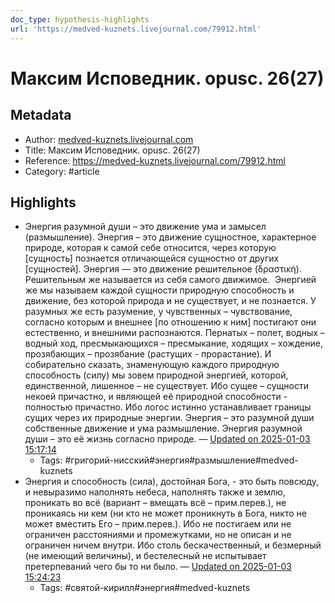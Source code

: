 ```yaml
---
doc_type: hypothesis-highlights
url: 'https://medved-kuznets.livejournal.com/79912.html'
---
```

# Максим Исповедник. opusc. 26(27)

## Metadata
- Author: [medved-kuznets.livejournal.com]()
- Title: Максим Исповедник. opusc. 26(27)
- Reference: https://medved-kuznets.livejournal.com/79912.html
- Category: #article

## Highlights
- Энергия разумной души – это движение ума и замысел (размышление). Энергия – это движение сущностное, характерное природе, которая к самой себе относится, через которую [сущность] познается отличающейся сущностно от других [сущностей]. Энергия — это движение решительное (δραστική). Решительным же называется из себя самого движимое.  Энергией же мы называем каждой сущности природную способность и движение, без которой природа и не существует, и не познается. У разумных же есть разумение, у чувственных – чувствование, согласно которым и внешнее [по отношению к ним] постигают они естественно, и внешними распознаются. Пернатых – полет, водных – водный ход, пресмыкающихся – пресмыкание, ходящих – хождение, прозябающих – прозябание (растущих - прорастание). И собирательно сказать, знаменующую каждого природную способность (силу) мы зовем природной энергией, которой, единственной, лишенное – не существует. Ибо сущее – сущности некоей причастно, и являющей её природной способности - полностью причастно. Ибо логос истинно устанавливает границы сущих через их природные энергии. Энергия – это разумной души собственные движение и ума размышление. Энергия разумной души – это её жизнь согласно природе. — [Updated on 2025-01-03 15:17:14](https://hyp.is/qqJvwMnMEe-0Xxf9K0D25A/medved-kuznets.livejournal.com/79912.html)
   - Tags: #григорий-нисский#энергия#размышление#medved-kuznets
- Энергия и способность (сила), достойная Бога, - это быть повсюду, и невыразимо наполнять небеса, наполнять также и землю, проникать во всё (вариант – вмещать всё – прим.перев.), не проникаясь ни кем (ни кто не может проникнуть в Бога, никто не может вместить Его – прим.перев.). Ибо не постигаем или не ограничен расстояниями и промежутками, но не описан и не ограничен ничем внутри. Ибо столь бескачественный, и безмерный (не имеющий величины), и бестелесный не испытывает претерпеваний чего бы то ни было. — [Updated on 2025-01-03 15:24:23](https://hyp.is/qj4OqMnNEe-m1tenjrFHPw/medved-kuznets.livejournal.com/79912.html)
   - Tags: #святой-кирилл#энергия#medved-kuznets
